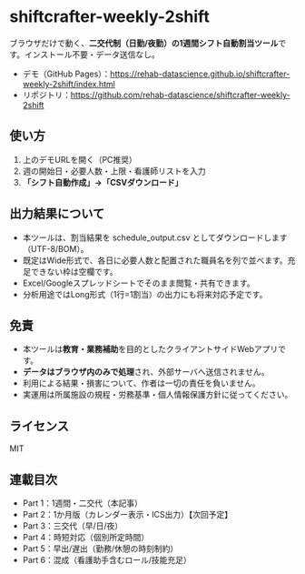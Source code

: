 # shiftcrafter-weekly-2shift

ブラウザだけで動く、**二交代制（日勤/夜勤）の1週間シフト自動割当ツール**です。インストール不要・データ送信なし。

- デモ（GitHub Pages）：https://rehab-datascience.github.io/shiftcrafter-weekly-2shift/index.html
- リポジトリ：https://github.com/rehab-datascience/shiftcrafter-weekly-2shift

## 使い方
1. 上のデモURLを開く（PC推奨）
2. 週の開始日・必要人数・上限・看護師リストを入力
3. **「シフト自動作成」→「CSVダウンロード」**

## 出力結果について
- 本ツールは、割当結果を schedule_output.csv としてダウンロードします（UTF-8/BOM）。
- 既定はWide形式で、各日に必要人数と配置された職員名を列で並べます。充足できない枠は空欄です。
- Excel/Googleスプレッドシートでそのまま閲覧・共有できます。
- 分析用途ではLong形式（1行=1割当）の出力にも将来対応予定です。

## 免責
- 本ツールは**教育・業務補助**を目的としたクライアントサイドWebアプリです。  
- **データはブラウザ内のみで処理**され、外部サーバへ送信されません。  
- 利用による結果・損害について、作者は一切の責任を負いません。  
- 実運用は所属施設の規程・労務基準・個人情報保護方針に従ってください。

## ライセンス
MIT

## 連載目次
- Part 1：1週間・二交代（本記事）
- Part 2：1か月版（カレンダー表示・ICS出力）【次回予定】
- Part 3：三交代（早/日/夜）
- Part 4：時短対応（個別所定時間）
- Part 5：早出/遅出（勤務/休憩の時刻制約）
- Part 6：混成（看護助手含むロール/技能充足）
